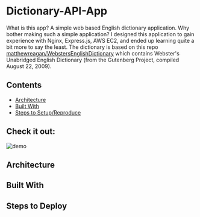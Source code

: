 # Dictionary-API-App
What is this app?  A simple web based English dictionary application.  Why bother making such a simple application?
I designed this application to gain experience with Nginx, Express.js, AWS EC2, and ended up learning
quite a bit more to say the least.  The dictionary is based on this repo [matthewreagan/WebstersEnglishDictionary](https://github.com/matthewreagan/WebstersEnglishDictionary) 
which contains Webster's Unabridged English Dictionary (from the Gutenberg Project, compiled August 22, 2009).

## Contents
* [Architecture](https://github.com/T-travis/Dictionary-API-App/blob/master/README.md#architecture)
* [Built With](https://github.com/T-travis/Dictionary-API-App/blob/master/README.md#built-with)
* [Steps to Setup/Reproduce](https://github.com/T-travis/Dictionary-API-App/blob/master/README.md#architecture)

## Check it out:
![demo](https://github.com/T-travis/Dictionary-API-App/blob/master/www/images/demo.png)

## Architecture

## Built With

## Steps to Deploy



